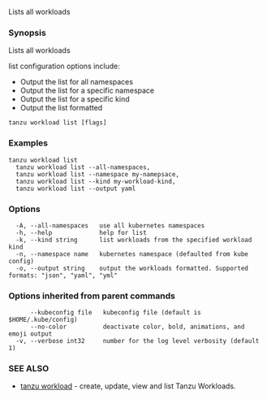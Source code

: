 Lists all workloads

### Synopsis

Lists all workloads
		
list configuration options include:
- Output the list for all namespaces
- Output the list for a specific namespace
- Output the list for a specific kind
- Output the list formatted

```
tanzu workload list [flags]
```

### Examples

```
tanzu workload list
  tanzu workload list --all-namespaces,
  tanzu workload list --namespace my-namepsace,		
  tanzu workload list --kind my-workload-kind,		
  tanzu workload list --output yaml
```

### Options

```
  -A, --all-namespaces   use all kubernetes namespaces
  -h, --help             help for list
  -k, --kind string      list workloads from the specified workload kind
  -n, --namespace name   kubernetes namespace (defaulted from kube config)
  -o, --output string    output the workloads formatted. Supported formats: "json", "yaml", "yml"
```

### Options inherited from parent commands

```
      --kubeconfig file   kubeconfig file (default is $HOME/.kube/config)
      --no-color          deactivate color, bold, animations, and emoji output
  -v, --verbose int32     number for the log level verbosity (default 1)
```

### SEE ALSO

* [tanzu workload](tanzu_workload.md)	 - create, update, view and list Tanzu Workloads.

